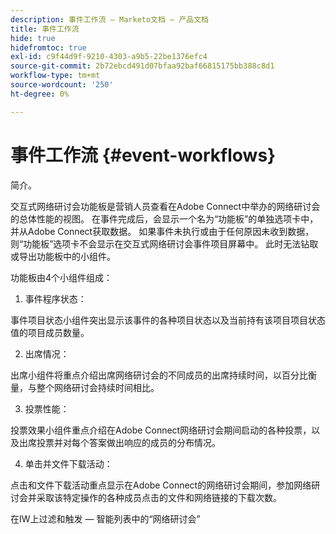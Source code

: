 ```yaml
---
description: 事件工作流 — Marketo文档 — 产品文档
title: 事件工作流
hide: true
hidefromtoc: true
exl-id: c9f44d9f-9210-4303-a9b5-22be1376efc4
source-git-commit: 2b72ebcd491d07bfaa92baf66815175bb388c8d1
workflow-type: tm+mt
source-wordcount: '250'
ht-degree: 0%

---
```


# 事件工作流 {#event-workflows}

简介。

交互式网络研讨会功能板是营销人员查看在Adobe Connect中举办的网络研讨会的总体性能的视图。 在事件完成后，会显示一个名为“功能板”的单独选项卡中，并从Adobe Connect获取数据。 如果事件未执行或由于任何原因未收到数据，则“功能板”选项卡不会显示在交互式网络研讨会事件项目屏幕中。 此时无法钻取或导出功能板中的小组件。

功能板由4个小组件组成：

1. 事件程序状态：

事件项目状态小组件突出显示该事件的各种项目状态以及当前持有该项目项目状态值的项目成员数量。

2. 出席情况：

出席小组件将重点介绍出席网络研讨会的不同成员的出席持续时间，以百分比衡量，与整个网络研讨会持续时间相比。

3. 投票性能：

投票效果小组件重点介绍在Adobe Connect网络研讨会期间启动的各种投票，以及出席投票并对每个答案做出响应的成员的分布情况。

4. 单击并文件下载活动：

点击和文件下载活动重点显示在Adobe Connect的网络研讨会期间，参加网络研讨会并采取该特定操作的各种成员点击的文件和网络链接的下载次数。



在IW上过滤和触发 — 智能列表中的“网络研讨会”